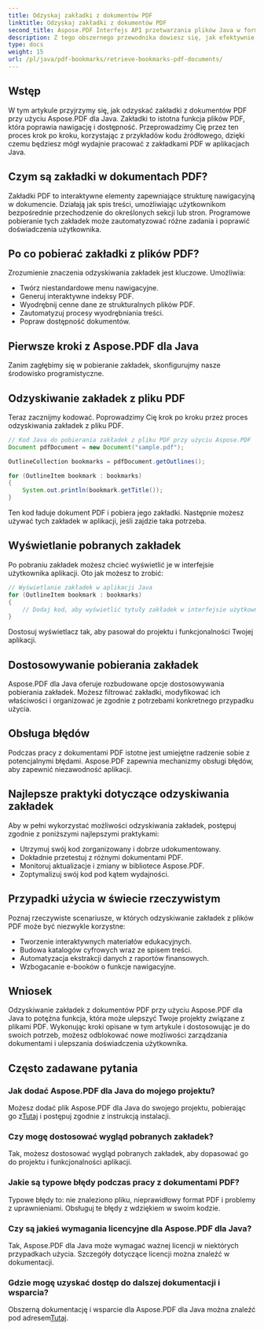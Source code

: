 ```yaml
---
title: Odzyskaj zakładki z dokumentów PDF
linktitle: Odzyskaj zakładki z dokumentów PDF
second_title: Aspose.PDF Interfejs API przetwarzania plików Java w formacie Java
description: Z tego obszernego przewodnika dowiesz się, jak efektywnie odzyskiwać zakładki PDF przy użyciu Aspose.PDF dla Java.
type: docs
weight: 15
url: /pl/java/pdf-bookmarks/retrieve-bookmarks-pdf-documents/
---
```


## Wstęp

W tym artykule przyjrzymy się, jak odzyskać zakładki z dokumentów PDF przy użyciu Aspose.PDF dla Java. Zakładki to istotna funkcja plików PDF, która poprawia nawigację i dostępność. Przeprowadzimy Cię przez ten proces krok po kroku, korzystając z przykładów kodu źródłowego, dzięki czemu będziesz mógł wydajnie pracować z zakładkami PDF w aplikacjach Java.

## Czym są zakładki w dokumentach PDF?

Zakładki PDF to interaktywne elementy zapewniające strukturę nawigacyjną w dokumencie. Działają jak spis treści, umożliwiając użytkownikom bezpośrednie przechodzenie do określonych sekcji lub stron. Programowe pobieranie tych zakładek może zautomatyzować różne zadania i poprawić doświadczenia użytkownika.

## Po co pobierać zakładki z plików PDF?

Zrozumienie znaczenia odzyskiwania zakładek jest kluczowe. Umożliwia:

- Twórz niestandardowe menu nawigacyjne.
- Generuj interaktywne indeksy PDF.
- Wyodrębnij cenne dane ze strukturalnych plików PDF.
- Zautomatyzuj procesy wyodrębniania treści.
- Popraw dostępność dokumentów.

## Pierwsze kroki z Aspose.PDF dla Java

Zanim zagłębimy się w pobieranie zakładek, skonfigurujmy nasze środowisko programistyczne.

## Odzyskiwanie zakładek z pliku PDF

Teraz zacznijmy kodować. Poprowadzimy Cię krok po kroku przez proces odzyskiwania zakładek z pliku PDF.

```java
// Kod Java do pobierania zakładek z pliku PDF przy użyciu Aspose.PDF
Document pdfDocument = new Document("sample.pdf");

OutlineCollection bookmarks = pdfDocument.getOutlines();

for (OutlineItem bookmark : bookmarks)
{
    System.out.println(bookmark.getTitle());
}
```

Ten kod ładuje dokument PDF i pobiera jego zakładki. Następnie możesz używać tych zakładek w aplikacji, jeśli zajdzie taka potrzeba.

## Wyświetlanie pobranych zakładek

Po pobraniu zakładek możesz chcieć wyświetlić je w interfejsie użytkownika aplikacji. Oto jak możesz to zrobić:

```java
// Wyświetlanie zakładek w aplikacji Java
for (OutlineItem bookmark : bookmarks)
{
    // Dodaj kod, aby wyświetlić tytuły zakładek w interfejsie użytkownika
}
```

Dostosuj wyświetlacz tak, aby pasował do projektu i funkcjonalności Twojej aplikacji.

## Dostosowywanie pobierania zakładek

Aspose.PDF dla Java oferuje rozbudowane opcje dostosowywania pobierania zakładek. Możesz filtrować zakładki, modyfikować ich właściwości i organizować je zgodnie z potrzebami konkretnego przypadku użycia.

## Obsługa błędów

Podczas pracy z dokumentami PDF istotne jest umiejętne radzenie sobie z potencjalnymi błędami. Aspose.PDF zapewnia mechanizmy obsługi błędów, aby zapewnić niezawodność aplikacji.

## Najlepsze praktyki dotyczące odzyskiwania zakładek

Aby w pełni wykorzystać możliwości odzyskiwania zakładek, postępuj zgodnie z poniższymi najlepszymi praktykami:

- Utrzymuj swój kod zorganizowany i dobrze udokumentowany.
- Dokładnie przetestuj z różnymi dokumentami PDF.
- Monitoruj aktualizacje i zmiany w bibliotece Aspose.PDF.
- Zoptymalizuj swój kod pod kątem wydajności.

## Przypadki użycia w świecie rzeczywistym

Poznaj rzeczywiste scenariusze, w których odzyskiwanie zakładek z plików PDF może być niezwykle korzystne:

- Tworzenie interaktywnych materiałów edukacyjnych.
- Budowa katalogów cyfrowych wraz ze spisem treści.
- Automatyzacja ekstrakcji danych z raportów finansowych.
- Wzbogacanie e-booków o funkcje nawigacyjne.

## Wniosek

Odzyskiwanie zakładek z dokumentów PDF przy użyciu Aspose.PDF dla Java to potężna funkcja, która może ulepszyć Twoje projekty związane z plikami PDF. Wykonując kroki opisane w tym artykule i dostosowując je do swoich potrzeb, możesz odblokować nowe możliwości zarządzania dokumentami i ulepszania doświadczenia użytkownika.

## Często zadawane pytania

### Jak dodać Aspose.PDF dla Java do mojego projektu?

 Możesz dodać plik Aspose.PDF dla Java do swojego projektu, pobierając go z[Tutaj](https://releases.aspose.com/pdf/java/) i postępuj zgodnie z instrukcją instalacji.

### Czy mogę dostosować wygląd pobranych zakładek?

Tak, możesz dostosować wygląd pobranych zakładek, aby dopasować go do projektu i funkcjonalności aplikacji.

### Jakie są typowe błędy podczas pracy z dokumentami PDF?

Typowe błędy to: nie znaleziono pliku, nieprawidłowy format PDF i problemy z uprawnieniami. Obsługuj te błędy z wdziękiem w swoim kodzie.

### Czy są jakieś wymagania licencyjne dla Aspose.PDF dla Java?

Tak, Aspose.PDF dla Java może wymagać ważnej licencji w niektórych przypadkach użycia. Szczegóły dotyczące licencji można znaleźć w dokumentacji.

### Gdzie mogę uzyskać dostęp do dalszej dokumentacji i wsparcia?

 Obszerną dokumentację i wsparcie dla Aspose.PDF dla Java można znaleźć pod adresem[Tutaj](https://reference.aspose.com/pdf/java/).